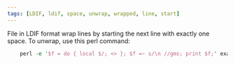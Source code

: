 ```yaml
---
tags: [LDIF, ldif, space, unwrap, wrapped, line, start]
---
```


File in LDIF format wrap lines by starting the next line with exactly one
space. To unwrap, use this perl command:

```perl
    perl -e '$f = do { local $/; <> }; $f =~ s/\n //gms; print $f;' example.ldif
```
